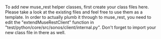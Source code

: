 To add new muse_rest helper classes, first create your class files here.
Please take a look at the existing files and feel free to use them as a template.
In order to actually plumb it through to muse_rest, you need to edit the "extendMuseRestClient" function in
"test/python/core/src/sonos/client/internal.py". Don't forget to import your new class file in there as well.